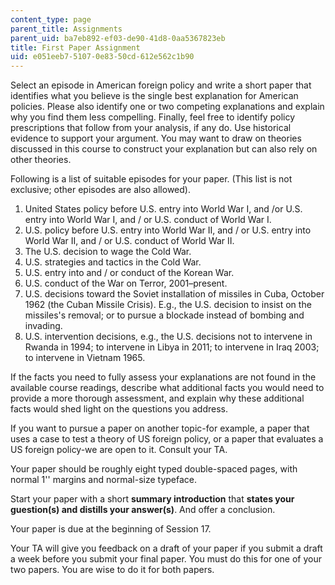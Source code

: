 ```yaml
---
content_type: page
parent_title: Assignments
parent_uid: ba7eb892-ef03-de90-41d8-0aa5367823eb
title: First Paper Assignment
uid: e051eeb7-5107-0e83-50cd-612e562c1b90
---
```


Select an episode in American foreign policy and write a short paper that identifies what you believe is the single best explanation for American policies. Please also identify one or two competing explanations and explain why you find them less compelling. Finally, feel free to identify policy prescriptions that follow from your analysis, if any do. Use historical evidence to support your argument. You may want to draw on theories discussed in this course to construct your explanation but can also rely on other theories. 

Following is a list of suitable episodes for your paper. (This list is not exclusive; other episodes are also allowed).

1.  United States policy before U.S. entry into World War I, and /or U.S. entry into World War I, and / or U.S. conduct of World War I.
2.  U.S. policy before U.S. entry into World War II, and / or U.S. entry into World War II, and / or U.S. conduct of World War II.
3.  The U.S. decision to wage the Cold War.
4.  U.S. strategies and tactics in the Cold War.
5.  U.S. entry into and / or conduct of the Korean War.
6.  U.S. conduct of the War on Terror, 2001–present.
7.  U.S. decisions toward the Soviet installation of missiles in Cuba, October 1962 (the Cuban Missile Crisis). E.g., the U.S. decision to insist on the missiles's removal; or to pursue a blockade instead of bombing and invading.
8.  U.S. intervention decisions, e.g., the U.S. decisions not to intervene in Rwanda in 1994; to intervene in Libya in 2011; to intervene in Iraq 2003; to intervene in Vietnam 1965.

If the facts you need to fully assess your explanations are not found in the available course readings, describe what additional facts you would need to provide a more thorough assessment, and explain why these additional facts would shed light on the questions you address.

If you want to pursue a paper on another topic-for example, a paper that uses a case to test a theory of US foreign policy, or a paper that evaluates a US foreign policy-we are open to it. Consult your TA.

Your paper should be roughly eight typed double-spaced pages, with normal 1'' margins and normal-size typeface.

Start your paper with a short **summary introduction** that **states your guestion(s) and distills your answer(s)**. And offer a conclusion.

Your paper is due at the beginning of Session 17.

Your TA will give you feedback on a draft of your paper if you submit a draft a week before you submit your final paper. You must do this for one of your two papers. You are wise to do it for both papers.